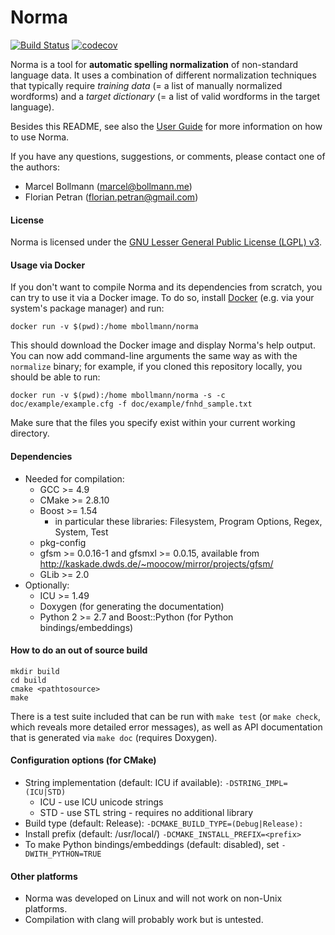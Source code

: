 # Norma

[![Build Status](https://travis-ci.org/comphist/norma.svg?branch=master)](https://travis-ci.org/comphist/norma)
[![codecov](https://codecov.io/gh/comphist/norma/branch/master/graph/badge.svg)](https://codecov.io/gh/comphist/norma)

Norma is a tool for **automatic spelling normalization** of non-standard language data.  It
uses a combination of different normalization techniques that typically require
*training data* (= a list of manually normalized wordforms) and a *target
dictionary* (= a list of valid wordforms in the target language).

Besides this README, see also the [User Guide](doc/UserGuide.md) for more
information on how to use Norma.

If you have any questions, suggestions, or comments, please contact one of the authors:

* Marcel Bollmann (<marcel@bollmann.me>)
* Florian Petran (<florian.petran@gmail.com>)

#### License

Norma is licensed under the
[GNU Lesser General Public License (LGPL) v3](http://www.gnu.org/licenses/lgpl-3.0).

#### Usage via Docker

If you don't want to compile Norma and its dependencies from scratch, you can
try to use it via a Docker image.  To do so, install
[Docker](https://www.docker.com/) (e.g. via your system's package manager) and
run:

    docker run -v $(pwd):/home mbollmann/norma

This should download the Docker image and display Norma's help output.  You can
now add command-line arguments the same way as with the `normalize` binary; for
example, if you cloned this repository locally, you should be able to run:

    docker run -v $(pwd):/home mbollmann/norma -s -c doc/example/example.cfg -f doc/example/fnhd_sample.txt

Make sure that the files you specify exist within your current working directory.

#### Dependencies

* Needed for compilation:
    * GCC >= 4.9
    * CMake >= 2.8.10
    * Boost >= 1.54
        * in particular these libraries: Filesystem, Program Options, Regex, System, Test
    * pkg-config
    * gfsm >= 0.0.16-1 and gfsmxl >= 0.0.15,
      available from http://kaskade.dwds.de/~moocow/mirror/projects/gfsm/
    * GLib >= 2.0
* Optionally:
    * ICU >= 1.49
    * Doxygen (for generating the documentation)
    * Python 2 >= 2.7 and Boost::Python (for Python bindings/embeddings)

#### How to do an out of source build

    mkdir build
    cd build
    cmake <pathtosource>
    make

There is a test suite included that can be run with `make test` (or `make check`, which reveals more detailed error
messages), as well as API documentation that is generated via `make doc` (requires Doxygen).

#### Configuration options (for CMake)

* String implementation (default: ICU if available):
    `-DSTRING_IMPL=(ICU|STD)`
    * ICU - use ICU unicode strings
    * STD - use STL string - requires no additional library
* Build type (default: Release):
    `-DCMAKE_BUILD_TYPE=(Debug|Release):`
* Install prefix (default: /usr/local/)
    `-DCMAKE_INSTALL_PREFIX=<prefix>`
* To make Python bindings/embeddings (default: disabled), set
    `-DWITH_PYTHON=TRUE`

#### Other platforms

* Norma was developed on Linux and will not work on non-Unix platforms.
* Compilation with clang will probably work but is untested.
